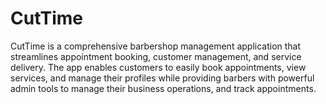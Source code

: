 # CutTime
CutTime is a comprehensive barbershop management application that streamlines appointment booking, customer management, and service delivery. The app enables customers to easily book appointments, view services, and manage their profiles while providing barbers with powerful admin tools to manage their business operations, and track appointments.
